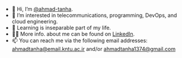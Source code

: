 - 👋 Hi, I’m [@ahmad-tanha](https://github.com/ahmad-tanha/Who-is-Who).
- 👀 I’m interested in telecommunications, programming, DevOps, and cloud engineering.
- 🌱 Learning is inseparable part of my life.
- 🙋‍♂️ More info. about me can be found on [LinkedIn](https://www.linkedin.com/in/ahmad-tanha/). 
- 📫 You can reach me via the following email addresses: 
ahmadtanha@email.kntu.ac.ir and/or ahmadtanha1374@gmail.com 

<!---
ahmad-tanha/ahmad-tanha is a ✨ special ✨ repository because its `README.md` (this file) appears on your GitHub profile.
You can click the Preview link to take a look at your changes.
--->
